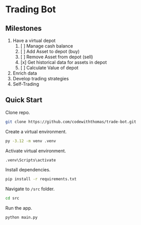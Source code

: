 # Trading Bot

## Milestones

1. Have a virtual depot
   1. [ ] Manage cash balance
   2. [ ] Add Asset to depot (buy)
   3. [ ] Remove Asset from depot (sell)
   4. [x] Get historical data for assets in depot
   5. [ ] Calculate Value of depot
2. Enrich data
3. Develop trading strategies
4. Self-Trading

## Quick Start

Clone repo.

```bash
git clone https://github.com/codewiththomas/trade-bot.git
```

Create a virtual environment.

```bash
py -3.12 -m venv .venv
```

Activate virtual environment.

```bash
.venv\Scripts\activate
```

Install dependencies.

```bash
pip install -r requirements.txt
```

Navigate to `/src` folder.

```bash
cd src
```

Run the app.

```bash
python main.py
```
